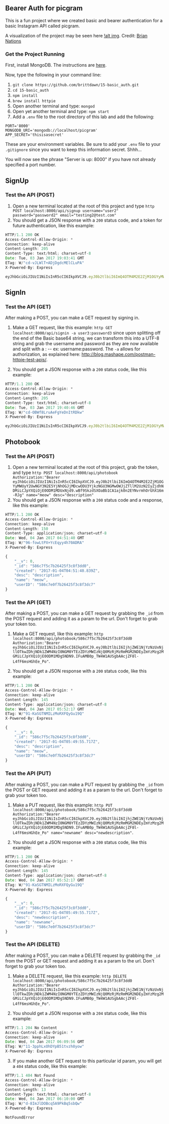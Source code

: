 ## Bearer Auth for picgram

This is a fun project where we created basic and bearer authentication for a basic Instagram API called picgram.

A visualization of the project may be seen here [!alt img](https://raw.githubusercontent.com/codefellows/seattle-javascript-401d12/master/16-bearer_auth/demo/visualization/picgram.png). Credit: [Brian Nations](https://github.com/bnates)

### Get the Project Running

First, install MongoDB. The instructions are [here](https://docs.mongodb.com/manual/installation/).

Now, type the following in your command line:

1. `git clone https://github.com/brittdawn/15-basic_auth.git`
2. `cd 15-basic_auth`
3. `npm install`
4. `brew install httpie`
5. Open another terminal and type: `mongod`
6. Open yet another terminal and type: `npm start`
7. Add a `.env` file to the root directory of this lab and add the following:

```
PORT='8000'
MONGODB_URI='mongodb://localhost/picgram'
APP_SECRET='thisisasecret'
```

These are your environment variables. Be sure to add your `.env` file to your `.gitignore` since you want to keep this information secret. Shhh...

You will now see the phrase "Server is up: 8000" if you have not already specified a port number.

## SignUp
### Test the API (POST)

1. Open a new terminal located at the root of this project and type `http POST localhost:8000/api/signup username="user2" password="password2" email="testing2@test.com"`
2. You should get a JSON response with a `200` status code, and a token for future authentication, like this example:

``` javascript
HTTP/1.1 200 OK
Access-Control-Allow-Origin: *
Connection: keep-alive
Content-Length: 205
Content-Type: text/html; charset=utf-8
Date: Tue, 03 Jan 2017 19:03:41 GMT
ETag: W/"cd-vJLWlT+ADjDgdcMElCLuPA"
X-Powered-By: Express

eyJhbGciOiJIUzI1NiIsInR5cCI6IkpXVCJ9.eyJ0b2tlbiI6ImQ4OTM4M2E2ZjM1OGYyMWUyY2UwNGY3N2E5YjNhOGJjMDcwODU3YjkzNGU3NGMwOWJjZTllM2UzN2IyZjdhNDMiLCJpYXQiOjE0ODM1MDUxNjd9.wBf9SkzdSXOaBb1CA1ajk0n2EYNvrmhOrGhX16m-RJg
```

## SignIn
### Test the API (GET)

After making a POST, you can make a GET request by signing in.

1. Make a GET request, like this example: `http GET localhost:8000/api/signin -a user3:password3` since
upon splitting off the end of the Basic base64 string, we can transform this into a UTF-8 string and grab the username and password as they are now available and split with a : --
ex: username:password. The `-a` allows for authorization, as explained here: http://blog.mashape.com/postman-httpie-test-apis/.

2. You should get a JSON response with a `200` status code, like this example:

``` javascript
HTTP/1.1 200 OK
Access-Control-Allow-Origin: *
Connection: keep-alive
Content-Length: 205
Content-Type: text/html; charset=utf-8
Date: Tue, 03 Jan 2017 19:40:46 GMT
ETag: W/"cd-OBWf8LruAeFgYeDnItRDkw"
X-Powered-By: Express

eyJhbGciOiJIUzI1NiIsInR5cCI6IkpXVCJ9.eyJ0b2tlbiI6ImQ4OTM4M2E2ZjM1OGYyMWUyY2UwNGY3N2E5YjNhOGJjMDcwODU3YjkzNGU3NGMwOWJjZTllM2UzN2IyZjdhNDMiLCJpYXQiOjE0ODM1MDUxNjd9.wBf9SkzdSXOaBb1CA1ajk0n2EYNvrmhOrGhX16m-RJg
```

## Photobook
### Test the API (POST)

1. Open a new terminal located at the root of this project, grab the token, and type `http POST localhost:8000/api/photobook Authorization:"Bearer eyJhbGciOiJIUzI1NiIsInR5cCI6IkpXVCJ9.eyJ0b2tlbiI6ImQ4OTM4M2E2ZjM1OGYyMWUyY2UwNGY3N2E5YjNhOGJjMDcwODU3YjkzNGU3NGMwOWJjZTllM2UzN2IyZjdhNDMiLCJpYXQiOjE0ODM1MDUxNjd9.wBf9SkzdSXOaBb1CA1ajk0n2EYNvrmhOrGhX16m-RJg" name="meow" desc="description"`
2. You should get a JSON response with a `200` status code and a response, like this example:

``` javascript
HTTP/1.1 200 OK
Access-Control-Allow-Origin: *
Connection: keep-alive
Content-Length: 150
Content-Type: application/json; charset=utf-8
Date: Wed, 04 Jan 2017 04:51:40 GMT
ETag: W/"96-fowLtPX+YcEqyy4h70ADRA"
X-Powered-By: Express

{
    "__v": 0,
    "_id": "586c7f5c7b26425f3c8f3dd0",
    "created": "2017-01-04T04:51:40.839Z",
    "desc": "description",
    "name": "meow",
    "userID": "586c7e0f7b26425f3c8f3dc7"
}
```

### Test the API (GET)

After making a POST, you can make a GET request by grabbing the `_id` from the POST request and adding it as a param to the url. Don't forget to grab your token too.

1. Make a GET request, like this example: `http localhost:8000/api/photobook/586c7f5c7b26425f3c8f3dd0 Authorization:"Bearer eyJhbGciOiJIUzI1NiIsInR5cCI6IkpXVCJ9.eyJ0b2tlbiI6IjhjZWE1NjYzNzUxNjllOTkwZDhjNDk1ZWM4NzI0NGM0YTEzZDYzMWIzNjQ0MzRjMzRmMGM2NDEyZmYzMzg2MGMiLCJpYXQiOjE0ODM1MDg5NDN9.IFuAMB0p_TW4W1AUSgbAAcjZF8l-L4fF6msHGhEe_Po"`.

2. You should get a JSON response with a `200` status code, like this example:

``` javascript
HTTP/1.1 200 OK
Access-Control-Allow-Origin: *
Connection: keep-alive
Content-Length: 145
Content-Type: application/json; charset=utf-8
Date: Wed, 04 Jan 2017 05:52:17 GMT
ETag: W/"91-KaSGTNMILzMoRXFQyGu19Q"
X-Powered-By: Express

{
    "__v": 0,
    "_id": "586c7f5c7b26425f3c8f3dd0",
    "created": "2017-01-04T05:49:55.717Z",
    "desc": "description",
    "name": "meow",
    "userID": "586c7e0f7b26425f3c8f3dc7"
}
```

### Test the API (PUT)

After making a POST, you can make a PUT request by grabbing the `_id` from the POST or GET request and adding it as a param to the url. Don't forget to grab your token too.

1. Make a PUT request, like this example: `http PUT localhost:8000/api/photobook/586c7f5c7b26425f3c8f3dd0 Authorization:"Bearer eyJhbGciOiJIUzI1NiIsInR5cCI6IkpXVCJ9.eyJ0b2tlbiI6IjhjZWE1NjYzNzUxNjllOTkwZDhjNDk1ZWM4NzI0NGM0YTEzZDYzMWIzNjQ0MzRjMzRmMGM2NDEyZmYzMzg2MGMiLCJpYXQiOjE0ODM1MDg5NDN9.IFuAMB0p_TW4W1AUSgbAAcjZF8l-L4fF6msHGhEe_Po" name="newname" desc="newdescription"`.

2. You should get a JSON response with a `200` status code, like this example:

``` javascript
HTTP/1.1 200 OK
Access-Control-Allow-Origin: *
Connection: keep-alive
Content-Length: 145
Content-Type: application/json; charset=utf-8
Date: Wed, 04 Jan 2017 05:52:17 GMT
ETag: W/"91-KaSGTNMILzMoRXFQyGu19Q"
X-Powered-By: Express

{
    "__v": 0,
    "_id": "586c7f5c7b26425f3c8f3dd0",
    "created": "2017-01-04T05:49:55.717Z",
    "desc": "newdescription",
    "name": "newname",
    "userID": "586c7e0f7b26425f3c8f3dc7"
}
```

### Test the API (DELETE)

After making a POST, you can make a DELETE request by grabbing the `_id` from the POST or GET request and adding it as a param to the url. Don't forget to grab your token too.

1. Make a DELETE request, like this example: `http DELETE localhost:8000/api/photobook/586c7f5c7b26425f3c8f3dd0 Authorization:"Bearer eyJhbGciOiJIUzI1NiIsInR5cCI6IkpXVCJ9.eyJ0b2tlbiI6IjhjZWE1NjYzNzUxNjllOTkwZDhjNDk1ZWM4NzI0NGM0YTEzZDYzMWIzNjQ0MzRjMzRmMGM2NDEyZmYzMzg2MGMiLCJpYXQiOjE0ODM1MDg5NDN9.IFuAMB0p_TW4W1AUSgbAAcjZF8l-L4fF6msHGhEe_Po"`.

2. You should get a JSON response with a `204` status code, like this example:

``` javascript
HTTP/1.1 204 No Content
Access-Control-Allow-Origin: *
Connection: keep-alive
Date: Wed, 04 Jan 2017 06:09:56 GMT
ETag: W/"11-3pphLxOhDYpB51tvzh8yow"
X-Powered-By: Express
```

3. If you make another GET request to this particular id param, you will get a `404` status code, like this example:

``` javascript
HTTP/1.1 404 Not Found
Access-Control-Allow-Origin: *
Connection: keep-alive
Content-Length: 13
Content-Type: text/html; charset=utf-8
Date: Wed, 04 Jan 2017 06:10:00 GMT
ETag: W/"d-8ImJlDOBcq5A9PkBq5sbQw"
X-Powered-By: Express

NotFoundError
```
